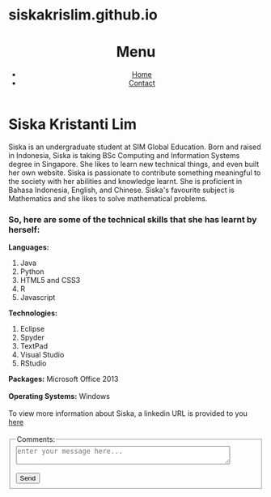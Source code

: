 # siskakrislim.github.io
<!doctype html>
<html>
<head>
<title>Home</title>
<link href="styles.css" rel="stylesheet" type="text/css" />
<link rel="icon" href="images/circle.gif">
</head>
<body>
<header>
<h1>Menu</h1>
<nav>
<ul>
<li><a href="home.html">Home</a></li>
<li><a href="contact.html">Contact</a></li>
</ul>
</nav></header>
<h1>Siska Kristanti Lim</h1>
<p>Siska is an undergraduate student at SIM Global Education. Born and raised in Indonesia, Siska is taking BSc Computing and Information Systems degree in Singapore. She likes to learn new technical things, and even built her own website. Siska is passionate to contribute something meaningful to the society with her abilities and knowledge learnt. She is proficient in Bahasa Indonesia, English, and Chinese. Siska's favourite subject is Mathematics and she likes to solve mathematical problems.</p>
<h3>So, here are some of the technical skills that she has learnt by herself:</h3>
<strong>Languages:</strong>
<ol>
<li>Java</li>
<li>Python</li>
<li>HTML5 and CSS3</li>
<li>R</li>
<li>Javascript</li>
</ol>
<strong>Technologies:</strong>
<ol>
<li>Eclipse</li>
<li>Spyder</li>
<li>TextPad</li>
<li>Visual Studio</li>
<li>RStudio</li>
</ol>
<strong>Packages:</strong>
Microsoft Office 2013<br/><br/>
<strong>Operating Systems:</strong>
Windows<br/><br/>
To view more information about Siska, a linkedin URL is provided to you <a href="http://www.linkedin.com/in/siskakristantilim" target="_blank">here</a>
<br/><br/><footer>
<form action="siskakrislim@yahoo.com" method="post">
<fieldset><legend>Comments:</legend>
<textarea name="comment" rows:"6" cols="50" placeholder="enter your message here..."></textarea>
<br/><br/><input id="submit" type="submit" value="Send" />
</fieldset>
</form>
</footer>
</body>
</html>
